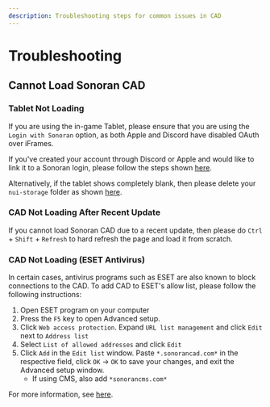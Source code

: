 ```yaml
---
description: Troubleshooting steps for common issues in CAD
---
```


# Troubleshooting

## Cannot Load Sonoran CAD

### Tablet Not Loading

If you are using the in-game Tablet, please ensure that you are using the `Login with Sonoran` option, as both Apple and Discord have disabled OAuth over iFrames.&#x20;

If you've created your account through Discord or Apple and would like to link it to a Sonoran login, please follow the steps shown [here](https://info.sonorancad.com/integration-plugins/integration-plugins/available-plugins/tablet#tablet-sso-sign-in-via-discord-apple).&#x20;

Alternatively, if the tablet shows completely blank, then please delete your `nui-storage` folder as shown [here](https://info.sonorancad.com/integration-plugins/integration-plugins/available-plugins/tablet#known-issues).&#x20;

### CAD Not Loading After Recent Update

If you cannot load Sonoran CAD due to a recent update, then please do `Ctrl` + `Shift` + `Refresh` to hard refresh the page and load it from scratch.

### CAD Not Loading (ESET Antivirus)

In certain cases, antivirus programs such as ESET are also known to block connections to the CAD. To add CAD to ESET's allow list, please follow the following instructions:

1. Open ESET program on your computer
2. Press the `F5` key to open Advanced setup.
3. Click `Web access protection`. Expand `URL list management` and click `Edit` next to `Address list`
4. Select `List of allowed addresses` and click `Edit`
5. Click `Add` in the `Edit list` window. Paste `*.sonorancad.com*` in the respective field, click `OK` → `OK` to save your changes, and exit the Advanced setup window.
   * If using CMS, also add `*sonorancms.com*`

For more information, see [here](https://support.eset.com/en/kb2960-exclude-a-safe-website-from-being-blocked-by-web-access-protection).
